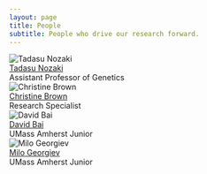 ```yaml
---
layout: page
title: People
subtitle: People who drive our research forward.
---
```



<div class="people-grid">
  <div class="person-card">
    <img src="/assets/img/crepe.jpg" alt="Tadasu Nozaki">
    <div class="name"><a href="https://www.umass.edu/molecular-cellular/about/directory/tadasu-nozaki" target="_blank">Tadasu Nozaki</a></div>
    <div class="affiliation">Assistant Professor of Genetics</div>
  </div>
  
  <div class="person-card">
    <img src="/assets/img/crepe.jpg" alt="Christine Brown">
    <div class="name"><a href="https://www.umass.edu/molecular-cellular/about/directory/tadasu-nozaki" target="_blank">Christine Brown</a></div>
    <div class="affiliation">Research Specialist</div>
  </div>
  
  <div class="person-card">
    <img src="/assets/img/crepe.jpg" alt="David Bai">
    <div class="name"><a href="https://www.umass.edu/molecular-cellular/about/directory/tadasu-nozaki" target="_blank">David Bai</a></div>
    <div class="affiliation">UMass Amherst Junior</div>
  </div>
  
 <div class="person-card">
    <img src="/assets/img/crepe.jpg" alt="Milo Georgiev">
    <div class="name"><a href="https://www.umass.edu/molecular-cellular/about/directory/tadasu-nozaki" target="_blank">Milo Georgiev</a></div>
    <div class="affiliation">UMass Amherst Junior</div>
  </div>
  
</div>
